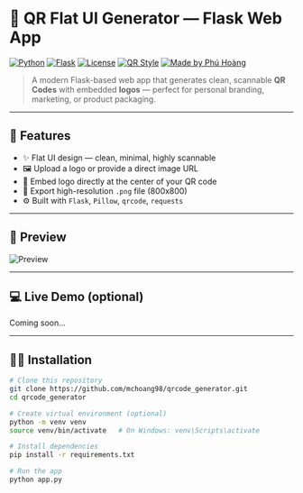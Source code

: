 # 🔲 QR Flat UI Generator — Flask Web App

[![Python](https://img.shields.io/badge/Python-3.8%2B-blue?logo=python)](https://www.python.org/)
[![Flask](https://img.shields.io/badge/Flask-2.x-black?logo=flask)](https://flask.palletsprojects.com/)
[![License](https://img.shields.io/github/license/mchoang98/qrcode_generator)](LICENSE)
[![QR Style](https://img.shields.io/badge/QR--Style-Flat%20UI-green)](#)
[![Made by Phú Hoàng](https://img.shields.io/badge/Made%20by-Anh%20Ph%C3%BA-red)](#)

> A modern Flask-based web app that generates clean, scannable **QR Codes** with embedded **logos** — perfect for personal branding, marketing, or product packaging.

---

## 🚀 Features

- ✨ Flat UI design — clean, minimal, highly scannable
- 🖼️ Upload a logo or provide a direct image URL
- 🔗 Embed logo directly at the center of your QR code
- 📲 Export high-resolution `.png` file (800x800)
- ⚙️ Built with `Flask`, `Pillow`, `qrcode`, `requests`

---

## 📸 Preview

![Preview](https://i.imgur.com/YOUR_SCREENSHOT.png) <!-- Replace this with your own hosted screenshot -->

---

## 💻 Live Demo (optional)

Coming soon...

---

## 🧑‍💻 Installation

```bash
# Clone this repository
git clone https://github.com/mchoang98/qrcode_generator.git
cd qrcode_generator

# Create virtual environment (optional)
python -m venv venv
source venv/bin/activate   # On Windows: venv\Scripts\activate

# Install dependencies
pip install -r requirements.txt

# Run the app
python app.py

